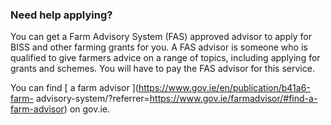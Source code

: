 ###  **Need help applying?**

You can get a Farm Advisory System (FAS) approved advisor to apply for BISS
and other farming grants for you. A FAS advisor is someone who is qualified to
give farmers advice on a range of topics, including applying for grants and
schemes. You will have to pay the FAS advisor for this service.

You can find [ a farm advisor ](https://www.gov.ie/en/publication/b41a6-farm-
advisory-system/?referrer=https://www.gov.ie/farmadvisor/#find-a-farm-advisor)
on gov.ie.
